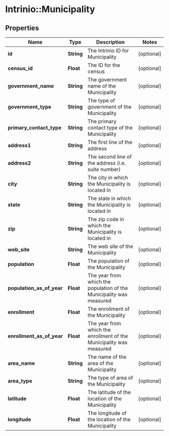 # Intrinio::Municipality

## Properties
Name | Type | Description | Notes
------------ | ------------- | ------------- | -------------
**id** | **String** | The Intrinio ID for Municipality | [optional] 
**census_id** | **Float** | The ID for the census | [optional] 
**government_name** | **String** | The government name of the Municipality | [optional] 
**government_type** | **String** | The type of government of the Municipality | [optional] 
**primary_contact_type** | **String** | The primary contact type of the Municipality | [optional] 
**address1** | **String** | The first line of the address | [optional] 
**address2** | **String** | The second line of the address (i.e. suite number) | [optional] 
**city** | **String** | The city in which the Municipality is located in | [optional] 
**state** | **String** | The state in which the Municipality is located in | [optional] 
**zip** | **String** | The zip code in which the Municipality is located in | [optional] 
**web_site** | **String** | The web site of the Municipality | [optional] 
**population** | **Float** | The population of the Municipality | [optional] 
**population_as_of_year** | **Float** | The year from which the population of the Municipality was measured | [optional] 
**enrollment** | **Float** | The enrollment of the Municipality | [optional] 
**enrollment_as_of_year** | **Float** | The year from which the enrollment of the Municipality was measured | [optional] 
**area_name** | **String** | The name of the area of the Municipality | [optional] 
**area_type** | **String** | The type of area of the Municipality | [optional] 
**latitude** | **Float** | The latitude of the location of the Municipality | [optional] 
**longitude** | **Float** | The longitude of the location of the Municipality | [optional] 


